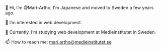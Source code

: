 👋 Hi, I’m @Mari-Artho, I'm Japanese and moved to Sweden a few years ago.

👀 I’m interested in web development. 

🌱 Currently, I’m studying web development at Medieinstitutet in Sweden.

<!--- 💞️ I’m looking to collaborate on ... --->

📫 How to reach me: mari.artho@medieinstitutet.se

<!---
Mari-Artho/Mari-Artho is a ✨ special ✨ repository because its `README.md` (this file) appears on your GitHub profile.
You can click the Preview link to take a look at your changes.
--->
